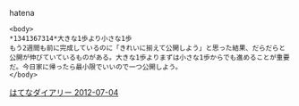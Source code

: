 
hatena

```
<body>
*1341367314*大きな1歩より小さな1歩
もう2週間も前に完成しているのに「きれいに揃えて公開しよう」と思った結果、だらだらと公開が伸びていているものがある。大きな1歩よりまずは小さな1歩からでも進めることが重要だ。今日家に帰ったら最小限でいいので一つ公開しよう。
</body>
```


[はてなダイアリー 2012-07-04](https://nishiohirokazu.hatenadiary.org/archive/2012/07/04)